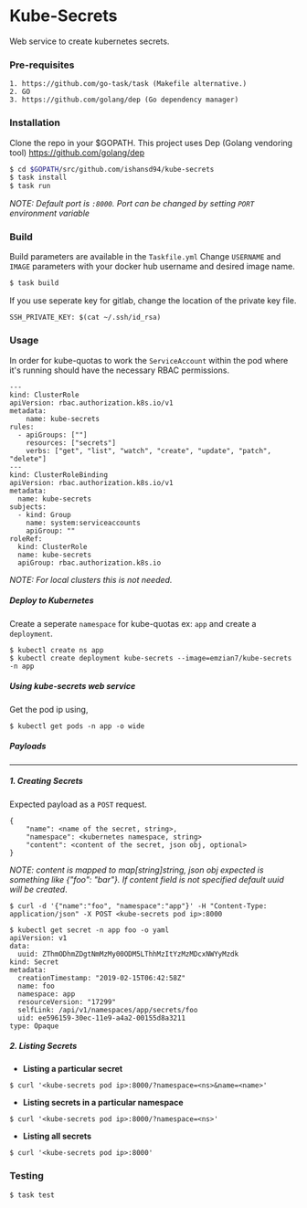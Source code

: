 # Kube-Secrets
Web service to create kubernetes secrets.

### Pre-requisites

```
1. https://github.com/go-task/task (Makefile alternative.)
2. GO
3. https://github.com/golang/dep (Go dependency manager)
```

### Installation

Clone the repo in your $GOPATH.
This project uses Dep (Golang vendoring tool) https://github.com/golang/dep

```sh
$ cd $GOPATH/src/github.com/ishansd94/kube-secrets
$ task install
$ task run
```
*NOTE: Default port is ```:8000```. Port can be changed by setting ```PORT``` environment variable*

### Build

Build parameters are available in the ```Taskfile.yml```
Change ```USERNAME``` and ```IMAGE``` parameters with your docker hub username and desired image name.

```sh
$ task build
```
If you use seperate key for gitlab, change the location of the private key file.
```
SSH_PRIVATE_KEY: $(cat ~/.ssh/id_rsa)
```

### Usage
In order for kube-quotas to work the ```ServiceAccount``` within the pod where it's running should have the necessary RBAC permissions.

```
---
kind: ClusterRole
apiVersion: rbac.authorization.k8s.io/v1
metadata:
    name: kube-secrets
rules:
  - apiGroups: [""]
    resources: ["secrets"]
    verbs: ["get", "list", "watch", "create", "update", "patch", "delete"]
---
kind: ClusterRoleBinding
apiVersion: rbac.authorization.k8s.io/v1
metadata:
  name: kube-secrets
subjects:
  - kind: Group
    name: system:serviceaccounts
    apiGroup: ""
roleRef:
  kind: ClusterRole
  name: kube-secrets
  apiGroup: rbac.authorization.k8s.io
```
*NOTE: For local clusters this is not needed.* 

##### Deploy to Kubernetes

Create a seperate ```namespace``` for kube-quotas ex: ```app``` and create a ```deployment```.

```
$ kubectl create ns app
$ kubectl create deployment kube-secrets --image=emzian7/kube-secrets -n app
```

##### Using kube-secrets web service

Get the pod ip using,
```
$ kubectl get pods -n app -o wide
```

##### Payloads
---
##### 1. Creating Secrets  

Expected payload as a ```POST``` request.

```
{
    "name": <name of the secret, string>,
    "namespace": <kubernetes namespace, string>
    "content": <content of the secret, json obj, optional>
}
```
*NOTE: content is mapped to map[string]string, json obj expected is something like {"foo": "bar"}. If content field is not specified default uuid will be created*. 

```
$ curl -d '{"name":"foo", "namespace":"app"}' -H "Content-Type: application/json" -X POST <kube-secrets pod ip>:8000
```

```
$ kubectl get secret -n app foo -o yaml
apiVersion: v1
data:
  uuid: ZThmODhmZDgtNmMzMy00ODM5LThhMzItYzMzMDcxNWYyMzdk
kind: Secret
metadata:
  creationTimestamp: "2019-02-15T06:42:58Z"
  name: foo
  namespace: app
  resourceVersion: "17299"
  selfLink: /api/v1/namespaces/app/secrets/foo
  uid: ee596159-30ec-11e9-a4a2-00155d8a3211
type: Opaque
```
##### 2. Listing Secrets
- **Listing a particular secret**
```
$ curl '<kube-secrets pod ip>:8000/?namespace=<ns>&name=<name>'
```

- **Listing secrets in a particular namespace**
```
$ curl '<kube-secrets pod ip>:8000/?namespace=<ns>'
```
- **Listing all secrets**
```
$ curl '<kube-secrets pod ip>:8000'
```

### Testing

```
$ task test
```